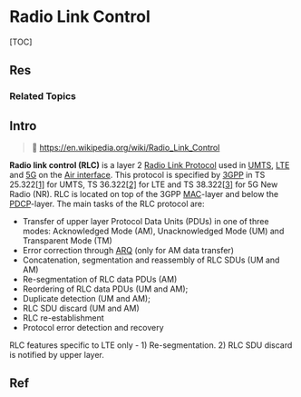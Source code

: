 # Radio Link Control

[TOC]



## Res
### Related Topics



## Intro
> 🔗 https://en.wikipedia.org/wiki/Radio_Link_Control

**Radio link control (RLC)** is a layer 2 [Radio Link Protocol](https://en.wikipedia.org/wiki/Radio_Link_Protocol) used in [UMTS](https://en.wikipedia.org/wiki/UMTS), [LTE](https://en.wikipedia.org/wiki/LTE_(telecommunication)) and [5G](https://en.wikipedia.org/wiki/5G) on the [Air interface](https://en.wikipedia.org/wiki/Air_interface). This protocol is specified by [3GPP](https://en.wikipedia.org/wiki/3GPP) in TS 25.322[[1\]](https://en.wikipedia.org/wiki/Radio_Link_Control#cite_note-1) for UMTS, TS 36.322[[2\]](https://en.wikipedia.org/wiki/Radio_Link_Control#cite_note-2) for LTE and TS 38.322[[3\]](https://en.wikipedia.org/wiki/Radio_Link_Control#cite_note-3) for 5G New Radio (NR). RLC is located on top of the 3GPP [MAC](https://en.wikipedia.org/wiki/Media_access_control)-layer and below the [PDCP](https://en.wikipedia.org/wiki/PDCP)-layer. The main tasks of the RLC protocol are:

- Transfer of upper layer Protocol Data Units (PDUs) in one of three modes: Acknowledged Mode (AM), Unacknowledged Mode (UM) and Transparent Mode (TM)
- Error correction through [ARQ](https://en.wikipedia.org/wiki/Automatic_repeat_request) (only for AM data transfer)
- Concatenation, segmentation and reassembly of RLC SDUs (UM and AM)
- Re-segmentation of RLC data PDUs (AM)
- Reordering of RLC data PDUs (UM and AM);
- Duplicate detection (UM and AM);
- RLC SDU discard (UM and AM)
- RLC re-establishment
- Protocol error detection and recovery

RLC features specific to LTE only - 1) Re-segmentation. 2) RLC SDU discard is notified by upper layer.



## Ref

